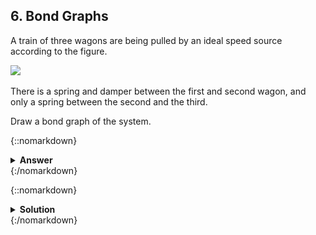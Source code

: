 ## 6. Bond Graphs

A train of three wagons are being pulled by an ideal speed source according to the figure.

<img src="assets/images/bondgraphstability.png" width="300">

There is a spring and damper between the first and second wagon, and only a spring between the second and the third.

Draw a bond graph of the system.

{::nomarkdown}<details><summary><strong>Answer</strong></summary>{:/nomarkdown}

<img src="assets/images/bondgraphfinal.png" width="300">

(there may also be other correct solutions)

{::nomarkdown}</details>{:/nomarkdown}

{::nomarkdown}<details><summary><strong>Solution</strong></summary>{:/nomarkdown}

First we need to identify the junctions (1 = common speed, 2 = common force):

<img src="assets/images/bondgraphtrainjunctions.png" width="300">

We then begin drawing the bond graph by adding the junctions:

<img src="assets/images/bondgraphjunctions.png" width="300">

Then we can add the elements connectec to each junction. The direction of the arrows does not matter, but we assume that all energy flows from the source to all other elements.

<img src="assets/images/bondgraphelements.png" width="300">

We can now simplify the graph by removing junctions with only two connections:

<img src="assets/images/bondgraphsimplified.png" width="300">

Finally, we need to define causalities, e.g. determine which elements that computes speed and which ones that computes force. See lecture notes for the rules.

<img src="assets/images/bondgraphfinal.png" width="300">

This is the final bond graph for the system, which can be used to derive the equation system!

{::nomarkdown}</details>{:/nomarkdown}

